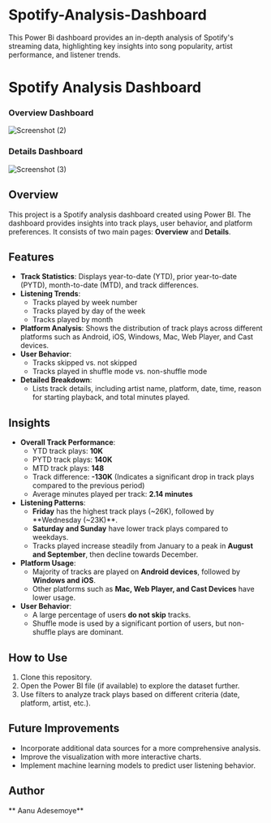 # Spotify-Analysis-Dashboard
This Power Bi dashboard provides an in-depth analysis of Spotify's streaming data, highlighting key insights into song popularity, artist performance, and listener trends. 



# Spotify Analysis Dashboard

### Overview Dashboard

![Screenshot (2)](https://github.com/user-attachments/assets/1c947877-17e4-4c1b-83a7-435db73562ee)


### Details Dashboard

![Screenshot (3)](https://github.com/user-attachments/assets/9141d08d-82c3-4e4f-8340-0ff3813f38cc)



## Overview
This project is a Spotify analysis dashboard created using Power BI. The dashboard provides insights into track plays, user behavior, and platform preferences. It consists of two main pages: **Overview** and **Details**.

## Features
- **Track Statistics**: Displays year-to-date (YTD), prior year-to-date (PYTD), month-to-date (MTD), and track differences.
- **Listening Trends**:
  - Tracks played by week number
  - Tracks played by day of the week
  - Tracks played by month
- **Platform Analysis**: Shows the distribution of track plays across different platforms such as Android, iOS, Windows, Mac, Web Player, and Cast devices.
- **User Behavior**:
  - Tracks skipped vs. not skipped
  - Tracks played in shuffle mode vs. non-shuffle mode
- **Detailed Breakdown**:
  - Lists track details, including artist name, platform, date, time, reason for starting playback, and total minutes played.
  
## Insights
- **Overall Track Performance**:
  - YTD track plays: **10K**
  - PYTD track plays: **140K**
  - MTD track plays: **148**
  - Track difference: **-130K** (Indicates a significant drop in track plays compared to the previous period)
  - Average minutes played per track: **2.14 minutes**
- **Listening Patterns**:
  - **Friday** has the highest track plays (~26K), followed by **Wednesday (~23K)**.
  - **Saturday and Sunday** have lower track plays compared to weekdays.
  - Tracks played increase steadily from January to a peak in **August and September**, then decline towards December.
- **Platform Usage**:
  - Majority of tracks are played on **Android devices**, followed by **Windows and iOS**.
  - Other platforms such as **Mac, Web Player, and Cast Devices** have lower usage.
- **User Behavior**:
  - A large percentage of users **do not skip** tracks.
  - Shuffle mode is used by a significant portion of users, but non-shuffle plays are dominant.
  
## How to Use
1. Clone this repository.
2. Open the Power BI file (if available) to explore the dataset further.
3. Use filters to analyze track plays based on different criteria (date, platform, artist, etc.).

## Future Improvements
- Incorporate additional data sources for a more comprehensive analysis.
- Improve the visualization with more interactive charts.
- Implement machine learning models to predict user listening behavior.

## Author
** Aanu Adesemoye**



